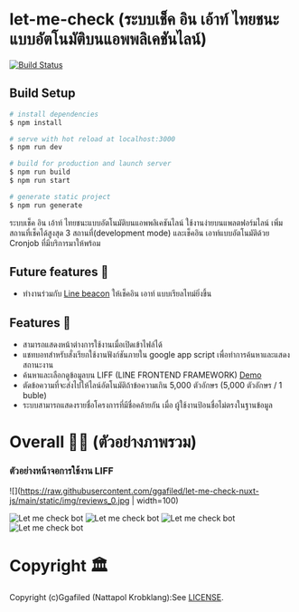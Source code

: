 # let-me-check (ระบบเช็ค อิน เอ้าท์ ไทยชนะแบบอัตโนมัติบนแอพพลิเคชันไลน์)

[![Build Status](https://travis-ci.org/joemccann/dillinger.svg?branch=master)](https://travis-ci.org/joemccann/dillinger)

## Build Setup

```bash
# install dependencies
$ npm install

# serve with hot reload at localhost:3000
$ npm run dev

# build for production and launch server
$ npm run build
$ npm run start

# generate static project
$ npm run generate
```

ระบบเช็ค อิน เอ้าท์ ไทยชนะแบบอัตโนมัติบนแอพพลิเคชันไลน์ ใช้งานง่ายบนแพลตฟอร์มไลน์
เพิ่มสถานที่เช็คได้สูงสุด 3 สถานที่(development mode) และเช็คอิน เอาท์แบบอัตโนมัติด้วย
Cronjob ที่มีบริการมาให้พร้อม

## Future features 🎊

- ทำงานร่วมกับ [Line beacon](https://developers.line.biz/en/docs/messaging-api/using-beacons) ให้เช็คอิน เอาท์ แบบเรียลไทม์ยิ่งขึ้น

## Features 🏐

- สามารถแสดงหน้าต่างการใช้งานเมื่อเปิดเข้าไฟล์ได้
- แชทบอทสำหรับสั่งเรียกใช้งานฟังก์ชันภายใน google app script เพื่อทำการค้นหาและแสดงสถานะงาน
- ค้นหาและเลือกดูข้อมูลบน LIFF (LINE FRONTEND FRAMEWORK) [Demo](https://script.google.com/macros/s/AKfycbxtBUEiPCrWkepUJm0cmXfhqoM0IZqcXEixvSFs/exec?v=project-list)
- ตัดข้อความที่จะส่งไปให้ไลน์อัตโนมัติถ้าข้อความเกิน 5,000 ตัวอักษร (5,000 ตัวอักษร / 1 buble)
- ระบบสามารถแสดงรายชื่อโครงการที่มีชื่อคล้ายกัน เมื่อ ผู้ใช้งานป้อนชื่อไม่ตรงในฐานข้อมูล

# Overall 🍚🍣 (ตัวอย่างภาพรวม)

### ตัวอย่างหน้าจอการใช้งาน LIFF

![](https://raw.githubusercontent.com/ggafiled/let-me-check-nuxt-js/main/static/img/reviews_0.jpg | width=100)

<img src="https://raw.githubusercontent.com/ggafiled/let-me-check-nuxt-js/main/static/img/reviews_1.jpg" alt="Let me check bot">

<img src="https://raw.githubusercontent.com/ggafiled/let-me-check-nuxt-js/main/static/img/reviews_2.jpg" alt="Let me check bot">

<img src="https://raw.githubusercontent.com/ggafiled/let-me-check-nuxt-js/main/static/img/reviews_3.jpg" alt="Let me check bot">

<img src="https://raw.githubusercontent.com/ggafiled/let-me-check-nuxt-js/main/static/img/reviews_4.jpg" alt="Let me check bot">

# Copyright 🏛

Copyright (c)Ggafiled (Nattapol Krobklang):See [LICENSE](https://github.com/ggafiled/let-me-check-nuxt-js/blob/master/LICENSE).
